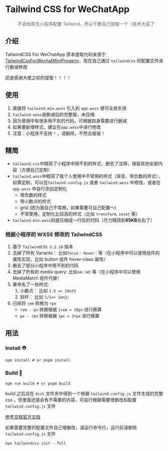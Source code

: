 # Tailwind CSS for WeChatApp

> 不会给原生小程序配置 Tailwind，所以干脆自己提取一个（技术太菜了

## 介绍

TailwindCSS For WeChatApp 原本提取代码来源于[TailwindCssForWechatMiniProgarm](https://github.com/pialin/TailwindCssForWechatMiniProgarm)，现在自己通过 `tailwindcss` 的配置文件进行删减修改

还是感谢大佬之前的提取！！！！

## 使用

1. 直接将 `tailwind.min.wxss` 引入到 `app.wxss` 便可全局生效
2. `tailwind.wxss`是删减后的完整版，未压缩
3. 因为使用中有很多用不到的代码，可根据自身需要进行删减
4. 如果要新增样式，建议在`app.wxss`中进行修改
5. 注意：小程序不支持 `*` ，请删除，不然会报错！

## 精简

- `tailwind.css`中精简了小程序中用不到的样式，删去了注释，保留其他全部内容（方便自己定制）
- `tailwind.wxss`中精简了我个人使用中不常用的样式（渐变、带负数的样式），如需定制，可以在`tailwind.config.js` 或者 `tailwind.wxss` 中修改，或者在 `app.wxss` 中自行添加定制化
  - 带负数的样式
  - 带小数点的样式
  - grid (因为我自己不常用，如果需要可自己配置～)
  - 不常使用，定制化比较高的样式（比如 `transform`, `inset` 等）
- `tailwind.min.wxss`则是压缩成一行后的代码（尽力精简到**65KB**左右了）

### 根据小程序的 WXSS 修改的 TailwindCSS

1. 基于 `TailwindCSS 2.2.16` 版本
2. 去掉了所有 Variants： 比如`focus：` `hover：`等（在小程序中可以使用组件的属性实现，比如 button 组件 hover-class 属性）
3. 删去了部分小程序中用不到的代码
4. 去掉了所有的 media query: 比如`sm:` `md:`等（在小程序中可以使用 MediaMatch 组件代替）
5. 重命名了一些样式:
   1. 小数点： 比如 `1.5 => 1dot5`
   2. 斜杆： 比如 `1/2=> 1on2;`
6. 已经将 `rem` 转换为 `rpx`
   - `rem - px` 转换根据 `1rem = 16px` 进行换算
   - `px - rpx` 转换根据 `1px = 2rpx` 进行换算

## 用法

### Install ⛑️

```shell
npm install # or pnpm install
```

### Build 🔧

```shell
npm run build # or pnpm build
```

build 之后会在 `dist` 文件夹中得到一个根据 `tailwind.config.js` 文件生成的完整 css ，但里面还是会有不需要的内容，可自行根据需要增删改和配置 `tailwind.config.js` 文件

[参考文档官方文档](https://tailwindcss.com/docs/configuration)

如果需要完整的配置文件自己增删改，请运行命令行，运行前请删除 `tailwind.config.js` 文件

```shell
npx tailwindcss init --full
```
